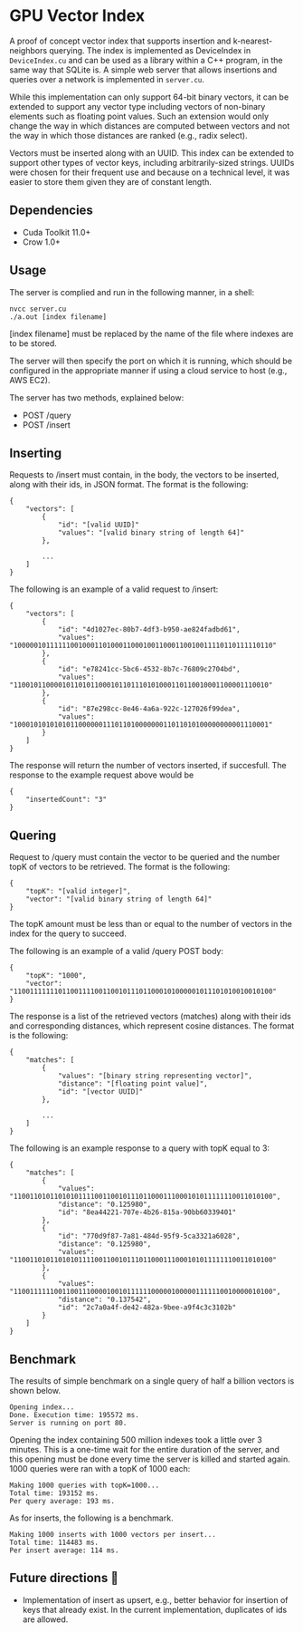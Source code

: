 # GPU Vector Index

A proof of concept vector index that supports insertion and k-nearest-neighbors querying. The index is implemented as DeviceIndex in `DeviceIndex.cu` and can be used as a library within a C++ program, in the same way that SQLite is. A simple web server that allows insertions and queries over a network is implemented in `server.cu`.

While this implementation can only support 64-bit binary vectors, it can be extended to support any vector type including vectors of non-binary elements such as floating point values. Such an extension would only change the way in which distances are computed between vectors and not the way in which those distances are ranked (e.g., radix select).

Vectors must be inserted along with an UUID. This index can be extended to support other types of vector keys, including arbitrarily-sized strings. UUIDs were chosen for their frequent use and because on a technical level, it was easier to store them given they are of constant length.

## Dependencies

- Cuda Toolkit 11.0+
- Crow 1.0+

## Usage

The server is complied and run in the following manner, in a shell:

    nvcc server.cu
    ./a.out [index filename]

[index filename] must be replaced by the name of the file where indexes are 
to be stored. 

The server will then specify the port on which it is running, which should be configured in the appropriate manner if using a cloud service to host (e.g., AWS EC2).

The server has two methods, explained below:

- POST /query
- POST /insert

## Inserting

Requests to /insert must contain, in the body, the vectors to be inserted, along with their ids, in JSON format. The format is the following:

    {
        "vectors": [
            {
                "id": "[valid UUID]"
                "values": "[valid binary string of length 64]"
            },

            ...
        ]
    }

The following is an example of a valid request to /insert:

    {
        "vectors": [
            {
                "id": "4d1027ec-80b7-4df3-b950-ae824fadbd61",
                "values": "1000001011111100100011010001100010011000110010011110110111110110"
            },
            {
                "id": "e78241cc-5bc6-4532-8b7c-76809c2704bd",
                "values": "110010110000101101011000101101110101000110110010001100001110010"
            },
            {
                "id": "87e298cc-8e46-4a6a-922c-127026f99dea",
                "values": "100010101010101100000011101101000000011011010100000000001110001"
            }
        ]
    }

The response will return the number of vectors inserted, if succesfull. The response to the example request above would be 

    {
        "insertedCount": "3"
    }

## Quering

Request to /query must contain the vector to be queried and the number topK of vectors to be retrieved. The format is the following:

    {
        "topK": "[valid integer]",
        "vector": "[valid binary string of length 64]"
    }

The topK amount must be less than or equal to the number of vectors in the index for the query to succeed.

The following is an example of a valid /query POST body:

    {
        "topK": "1000",
        "vector": "1100111111101100111100110010111011000101000001011101010010010100"
    }

The response is a list of the retrieved vectors (matches) along with their ids and corresponding distances, which represent cosine distances. The format is the following:

    {
        "matches": [
            {
                "values": "[binary string representing vector]",
                "distance": "[floating point value]",
                "id": "[vector UUID]"
            },
            
            ...
        ]
    }


The following is an example response to a query with topK equal to 3:


    {
        "matches": [
            {
                "values": "1100110101101010111100110010111011000111000101011111110011010100",
                "distance": "0.125980",
                "id": "8ea44221-707e-4b26-815a-90bb60339401"
            },
            {
                "id": "770d9f87-7a81-484d-95f9-5ca3321a6028",
                "distance": "0.125980",
                "values": "1100110101101010111100110010111011000111000101011111110011010100"
            },
            {
                "values": "1100111111001100111000010010111111000001000001111110010000010100",
                "distance": "0.137542",
                "id": "2c7a0a4f-de42-482a-9bee-a9f4c3c3102b"
            }
        ]
    }


## Benchmark 

The results of simple benchmark on a single query of half a billion vectors is 
shown below.

    Opening index...
    Done. Execution time: 195572 ms.
    Server is running on port 80.

Opening the index containing 500 million indexes took a little over 3 minutes. This is a one-time wait for the entire duration of the server, and this opening must be done every time the server is killed and started again. 1000 queries were ran with a topK of 1000 each:

    Making 1000 queries with topK=1000...
    Total time: 193152 ms.
    Per query average: 193 ms.

As for inserts, the following is a benchmark.

    Making 1000 inserts with 1000 vectors per insert...
    Total time: 114483 ms.
    Per insert average: 114 ms.


## Future directions 🚧

- Implementation of insert as upsert, e.g., better behavior for insertion of keys that already exist. In the current implementation, duplicates of ids are allowed.